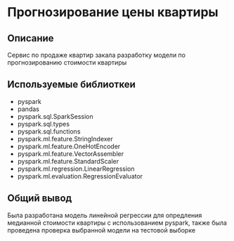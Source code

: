 # Прогнозирование цены квартиры

## Описание
Сервис по продаже квартир закала разработку модели по прогнозированию стоимости квартиры 
## Используемые библиоткеи
* pyspark
* pandas
* pyspark.sql.SparkSession
* pyspark.sql.types
* pyspark.sql.functions
* pyspark.ml.feature.StringIndexer
* pyspark.ml.feature.OneHotEncoder
* pyspark.ml.feature.VectorAssembler
* pyspark.ml.feature.StandardScaler
* pyspark.ml.regression.LinearRegression
* pyspark.ml.evaluation.RegressionEvaluator

## Общий вывод
Была разработана модель линейной регрессии для опредления медианной стоимости квартиры с использованием
pyspark, также была проведена проверка выбранной модели на тестовой выборке
